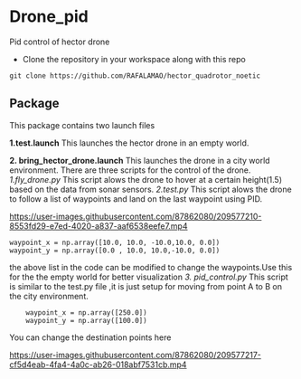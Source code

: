 # Drone_pid
Pid control of hector drone
* Clone the repository in your workspace along with this repo
```
git clone https://github.com/RAFALAMAO/hector_quadrotor_noetic
```

## Package
This package contains two launch files

**1.test.launch**
This launches the hector drone in an empty world.

**2. bring_hector_drone.launch**
This launches the drone in a city world environment.
There are three scripts for the control of the drone.
_1.fly_drone.py_
This script alows the drone to hover at a certain height(1.5) based on the data from sonar sensors.
_2.test.py_
This script alows the drone to follow a list of waypoints and land on the last waypoint using PID.


https://user-images.githubusercontent.com/87862080/209577210-8553fd29-e7ed-4020-a837-aaf6538eefe7.mp4



``` 
waypoint_x = np.array([10.0, 10.0, -10.0,10.0, 0.0])
waypoint_y = np.array([0.0 , 10.0, 10.0,-10.0, 0.0])
``` 
the above list in the code can be modified to change the waypoints.Use this for the the empty world for better visualization
_3. pid_control.py_
This script is similar to the test.py file ,it is just setup for moving from point A to B on the city environment.
```
    waypoint_x = np.array([250.0])
    waypoint_y = np.array([100.0])
```
You can change the destination points here 


https://user-images.githubusercontent.com/87862080/209577217-cf5d4eab-4fa4-4a0c-ab26-018abf7531cb.mp4


